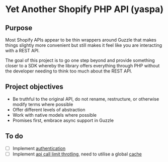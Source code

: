 # Yet Another Shopify PHP API (yaspa)

## Purpose

Most Shopify APIs appear to be thin wrappers around Guzzle that makes things
slightly more convenient but still makes it feel like you are interacting with a
REST API.

The goal of this project is to go one step beyond and provide something closer
to a SDK whereby the library offers everything through PHP without the developer
needing to think too much about the REST API.

## Project objectives

- Be truthful to the original API, do not rename, restructure, or otherwise modify terms where possible
- Offer different levels of abstraction
- Work with native models where possible
- Promises first, embrace async support in Guzzle

## To do

- [ ] Implement [authentication][sauth]
- [ ] Implement [api call limit throtling][acl], need to utilise a global [cache][pcache]

[sauth]: https://help.shopify.com/api/getting-started/authentication
[acl]: https://help.shopify.com/api/getting-started/api-call-limit
[pcache]: http://www.php-cache.com/en/latest/
